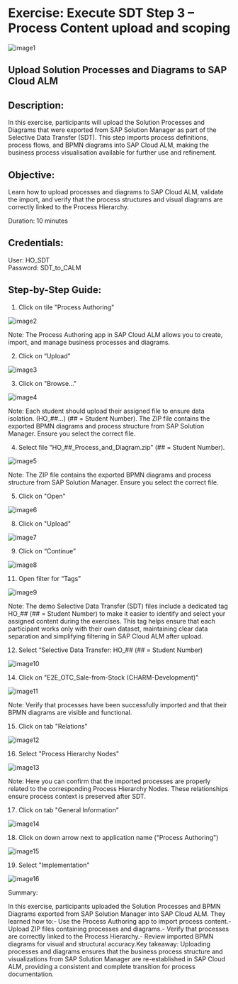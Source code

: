 # Exercise: Execute SDT Step 3 – Process Content upload and scoping

![image1](Images/image1.png)

## Upload Solution Processes and Diagrams to SAP Cloud ALM

## Description:

In this exercise, participants will upload the Solution Processes and Diagrams that were exported from SAP Solution Manager as part of the Selective Data Transfer (SDT). This step imports process definitions, process flows, and BPMN diagrams into SAP Cloud ALM, making the business process visualisation available for further use and refinement.

## Objective:

Learn how to upload processes and diagrams to SAP Cloud ALM, validate the import, and verify that the process structures and visual diagrams are correctly linked to the Process Hierarchy.

Duration: 10 minutes

## Credentials:

User: HO_SDT<br>
Password: SDT_to_CALM

## Step-by-Step Guide:

1. Click on tile "Process Authoring"

![image2](Images/image2.png)

Note: The Process Authoring app in SAP Cloud ALM allows you to create, import, and manage business processes and diagrams.

2. Click on “Upload”

![image3](Images/image3.png)

3. Click on "Browse..."

![image4](Images/image4.png)

Note: Each student should upload their assigned file to ensure data isolation. (HO\_##...) (## = Student Number). The ZIP file contains the exported BPMN diagrams and process structure from SAP Solution Manager. Ensure you select the correct file.

4. Select file "HO\_##\_Process\_and\_Diagram.zip" (## = Student Number).

![image5](Images/image5.png)

Note: The ZIP file contains the exported BPMN diagrams and process structure from SAP Solution Manager. Ensure you select the correct file.

5. Click on "Open"

![image6](Images/image6.png)

8. Click on "Upload"

![image7](Images/image7.png)

9. Click on “Continue”

![image8](Images/image8.png)

11. Open filter for “Tags”

![image9](Images/image9.png)

Note: The demo Selective Data Transfer (SDT) files include a dedicated tag HO\_## (## = Student Number) to make it easier to identify and select your assigned content during the exercises. This tag helps ensure that each participant works only with their own dataset, maintaining clear data separation and simplifying filtering in SAP Cloud ALM after upload.

12. Select “Selective Data Transfer: HO\_## (## = Student Number)

![image10](Images/image10.png)

14. Click on "E2E\_OTC\_Sale-from-Stock (CHARM-Development)"

![image11](Images/image11.png)

Note: Verify that processes have been successfully imported and that their BPMN diagrams are visible and functional.

15. Click on tab "Relations"

![image12](Images/image12.png)

16. Select "Process Hierarchy Nodes"

![image13](Images/image13.png)

Note: Here you can confirm that the imported processes are properly related to the corresponding Process Hierarchy Nodes. These relationships ensure process context is preserved after SDT.

17. Click on tab "General Information"

![image14](Images/image14.png)

18. Click on down arrow next to application name ("Process Authoring")

![image15](Images/image15.png)

19. Select "Implementation"

![image16](Images/image16.png)

Summary:

In this exercise, participants uploaded the Solution Processes and BPMN Diagrams exported from SAP Solution Manager into SAP Cloud ALM. They learned how to:- Use the Process Authoring app to import process content.- Upload ZIP files containing processes and diagrams.- Verify that processes are correctly linked to the Process Hierarchy.- Review imported BPMN diagrams for visual and structural accuracy.Key takeaway: Uploading processes and diagrams ensures that the business process structure and visualizations from SAP Solution Manager are re-established in SAP Cloud ALM, providing a consistent and complete transition for process documentation.
